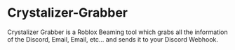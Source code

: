 # Crystalizer-Grabber
Crystalizer Grabber  is a Roblox Beaming tool which grabs all the information of the Discord, Email, Email, etc... and sends it to your Discord Webhook.
